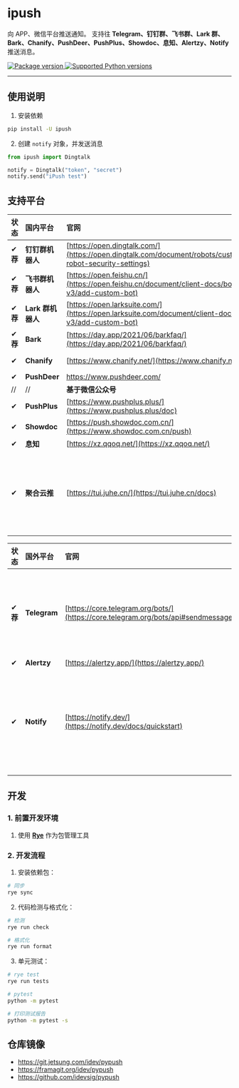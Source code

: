 # ipush

向 APP、微信平台推送通知。
支持往 **Telegram、钉钉群、飞书群、Lark 群、Bark、Chanify、PushDeer、PushPlus、Showdoc、息知、Alertzy、Notify** 推送消息。

<a href="https://pypi.org/project/ipush" target="_blank">
    <img src="https://img.shields.io/pypi/v/ipush.svg" alt="Package version">
</a>

<a href="https://pypi.org/project/ipush" target="_blank">
    <img src="https://img.shields.io/pypi/pyversions/ipush.svg" alt="Supported Python versions">
</a>

---

## 使用说明

1. 安装依赖

```bash
pip install -U ipush
```

2. 创建 `notify` 对象，并发送消息

```python
from ipush import Dingtalk

notify = Dingtalk("token", "secret")
notify.send("iPush test")
```

## 支持平台

| 状态     | **国内**平台      | 官网                                                                                                      | 备注                                                                             |
| :------- | :---------------- | :-------------------------------------------------------------------------------------------------------- | :------------------------------------------------------------------------------- |
| ✔ **荐** | **钉钉群机器人**  | [https://open.dingtalk.com/](https://open.dingtalk.com/document/robots/customize-robot-security-settings) |
| ✔ **荐** | **飞书群机器人**  | [https://open.feishu.cn/](https://open.feishu.cn/document/client-docs/bot-v3/add-custom-bot)              |                                                                                  |
| ✔ **荐** | **Lark 群机器人** | [https://open.larksuite.com/](https://open.larksuite.com/document/client-docs/bot-v3/add-custom-bot)      |                                                                                  |
| ✔ **荐** | **Bark**          | [https://day.app/2021/06/barkfaq/](https://day.app/2021/06/barkfaq/)                                      | 仅支持 `iOS`                                                                     |
| ✔        | **Chanify**       | [https://www.chanify.net/](https://www.chanify.net/)                                                      | 仅支持 `iOS`                                                                     |
| ✔        | **PushDeer**      | https://www.pushdeer.com/                                                                                 |                                                                                  |
| //       | //                | **基于微信公众号**                                                                                        | \\\\                                                                             |
| ✔        | **PushPlus**      | [https://www.pushplus.plus/](https://www.pushplus.plus/doc)                                               |                                                                                  |
| ✔        | **Showdoc**       | [https://push.showdoc.com.cn/](https://www.showdoc.com.cn/push)                                           |                                                                                  |
| ✔        | **息知**          | [https://xz.qqoq.net/](https://xz.qqoq.net/)                                                              |                                                                                  |
| ✔        | **聚合云推**      | [https://tui.juhe.cn/](https://tui.juhe.cn/docs)                                                          | 聚合推送。支持 `邮箱`、`微信公众号`、`钉钉机器人`、`WebHook`、`企业微信`、`Bark` |

| 状态     | **国外**平台 | 官网                                                                              | 备注                                                                                                                                                 |
| :------- | :----------- | :-------------------------------------------------------------------------------- | :--------------------------------------------------------------------------------------------------------------------------------------------------- |
| ✔ **荐** | **Telegram** | [https://core.telegram.org/bots/](https://core.telegram.org/bots/api#sendmessage) | 创建[Bot](https://t.me/BotFather)后，将 Bot 添加至群组或频道，再添加[获取 ChatId 的机器人进群组](https://t.me/getmyid_bot)(可移除)，即可获得`ChatId` |
| ✔        | **Alertzy**  | [https://alertzy.app/](https://alertzy.app/)                                      |                                                                                                                                                      |
| ✔        | **Notify**   | [https://notify.dev/](https://notify.dev/docs/quickstart)                         | 安装手机 APP，复制设备 ID（`Settings -> Device ID`），输入到 [`Playground`](https://notify.dev/playground)，获取二维码，再使用手机 APP 扫描          |

## 开发

### 1. 前置开发环境

1. 使用 [**Rye**](https://rye-up.com/) 作为包管理工具

### 2. 开发流程

1. 安装依赖包：

```bash
# 同步
rye sync
```

2. 代码检测与格式化：

```bash
# 检测
rye run check

# 格式化
rye run format
```

3. 单元测试：

```bash
# rye test
rye run tests

# pytest
python -m pytest

# 打印测试报告
python -m pytest -s
```

## 仓库镜像

- https://git.jetsung.com/idev/pypush
- https://framagit.org/idev/pypush
- https://github.com/idevsig/pypush
